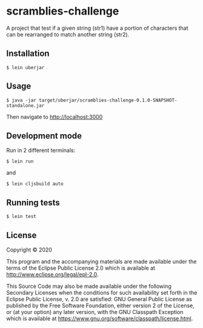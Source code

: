 # scramblies-challenge

A project that test if a given string (str1) have a portion of characters that
can be rearranged to match another string (str2).

## Installation

    $ lein uberjar

## Usage

    $ java -jar target/uberjar/scramblies-challenge-0.1.0-SNAPSHOT-standalone.jar
    
Then navigate to [http://localhost:3000](http://localhost:3000)

## Development mode

Run in 2 different terminals:

    $ lein run

and
    
    $ lein cljsbuild auto

## Running tests

    $ lein test

## License

Copyright © 2020

This program and the accompanying materials are made available under the
terms of the Eclipse Public License 2.0 which is available at
http://www.eclipse.org/legal/epl-2.0.

This Source Code may also be made available under the following Secondary
Licenses when the conditions for such availability set forth in the Eclipse
Public License, v. 2.0 are satisfied: GNU General Public License as published by
the Free Software Foundation, either version 2 of the License, or (at your
option) any later version, with the GNU Classpath Exception which is available
at https://www.gnu.org/software/classpath/license.html.
